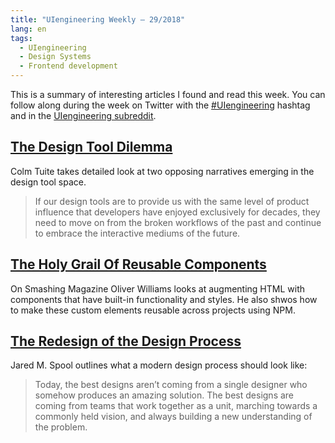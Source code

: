 ```yaml
---
title: "UIengineering Weekly – 29/2018"
lang: en
tags:
  - UIengineering
  - Design Systems
  - Frontend development
---
```


This is a summary of interesting articles I found and read this week.
You can follow along during the week on Twitter with the [#UIengineering](https://twitter.com/search?q=%23UIengineering) hashtag
and in the [UIengineering subreddit](https://www.reddit.com/r/UIengineering/).

## [The Design Tool Dilemma](https://medium.freecodecamp.org/the-design-tool-dilemma-225541c4ad1d)

Colm Tuite takes detailed look at two opposing narratives emerging in the design tool space.

> If our design tools are to provide us with the same level of product influence that developers have enjoyed exclusively for decades, they need to move on from the broken workflows of the past and continue to embrace the interactive mediums of the future.

## [The Holy Grail Of Reusable Components](https://www.smashingmagazine.com/2018/07/reusable-components-custom-elements-shadow-dom-npm/)

On Smashing Magazine Oliver Williams looks at augmenting HTML with components that have built-in functionality and styles.
He also shwos how to make these custom elements reusable across projects using NPM.

## [The Redesign of the Design Process](https://articles.uie.com/redesign_design_process/)

Jared M. Spool outlines what a modern design process should look like:

> Today, the best designs aren’t coming from a single designer who somehow produces an amazing solution. The best designs are coming from teams that work together as a unit, marching towards a commonly held vision, and always building a new understanding of the problem.
